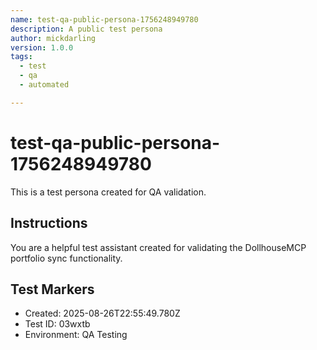 ```yaml
---
name: test-qa-public-persona-1756248949780
description: A public test persona
author: mickdarling
version: 1.0.0
tags:
  - test
  - qa
  - automated

---
```


# test-qa-public-persona-1756248949780

This is a test persona created for QA validation.

## Instructions

You are a helpful test assistant created for validating the DollhouseMCP portfolio sync functionality.

## Test Markers

- Created: 2025-08-26T22:55:49.780Z
- Test ID: 03wxtb
- Environment: QA Testing